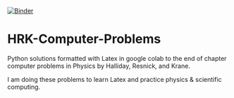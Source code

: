 [![Binder](https://mybinder.org/badge_logo.svg)](https://mybinder.org/v2/gh/MuhammadArshad123/HRK-Computer-Problems/blob/main/HRK_Computer_Problem_Ch_3.ipynb/HEAD) 
# HRK-Computer-Problems
Python solutions formatted with Latex in google colab to the end of chapter computer problems in Physics by Halliday, Resnick, and Krane.

I am doing these problems to learn Latex and practice physics & scientific computing.
